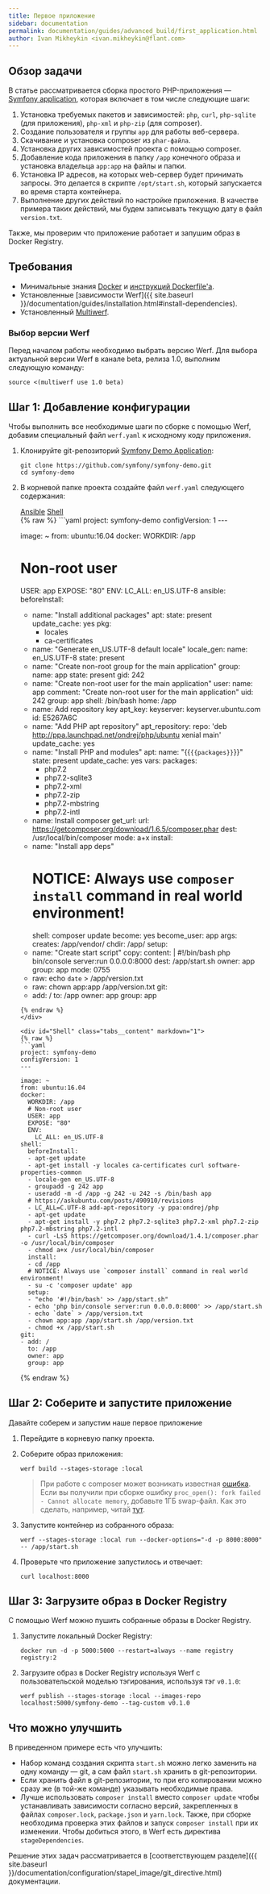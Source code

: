 ```yaml
---
title: Первое приложение
sidebar: documentation
permalink: documentation/guides/advanced_build/first_application.html
author: Ivan Mikheykin <ivan.mikheykin@flant.com>
---
```


## Обзор задачи

В статье рассматривается сборка простого PHP-приложения — [Symfony application](https://github.com/symfony/demo), которая включает в том числе следующие шаги:

1. Установка требуемых пакетов и зависимостей: `php`, `curl`, `php-sqlite` (для приложения),  `php-xml` и `php-zip` (для composer).
1. Создание пользователя и группы `app` для работы веб-сервера.
1. Скачивание и установка composer из `phar-файла`.
1. Установка других зависимостей проекта с помощью composer.
1. Добавление кода приложения в папку `/app` конечного образа и установка владельца `app:app` на файлы и папки.
1. Установка IP адресов, на которых web-сервер будет принимать запросы. Это делается в скрипте  `/opt/start.sh`, который запускается во время старта контейнера.
1. Выполнение других действий по настройке приложения. В качестве примера таких действий, мы будем записывать текущую дату в файл `version.txt`.

Также, мы проверим что приложение работает и запушим образ в Docker Registry.

## Требования

* Минимальные знания [Docker](https://www.docker.com/) и [инструкций Dockerfile'а](https://docs.docker.com/engine/reference/builder/).
* Установленные [зависимости Werf]({{ site.baseurl }}/documentation/guides/installation.html#install-dependencies).
* Установленный [Multiwerf](https://github.com/flant/multiwerf).

### Выбор версии Werf

Перед началом работы необходимо выбрать версию Werf. Для выбора актуальной версии Werf в канале beta, релиза 1.0, выполним следующую команду:

```shell
source <(multiwerf use 1.0 beta)
```

## Шаг 1: Добавление конфигурации

Чтобы выполнить все необходимые шаги по сборке с помощью Werf, добавим специальный файл `werf.yaml` к исходному коду приложения.

1. Клонируйте git-репозиторий [Symfony Demo Application](https://github.com/symfony/demo):

    ```shell
    git clone https://github.com/symfony/symfony-demo.git
    cd symfony-demo
    ```

2.  В корневой папке проекта создайте файл `werf.yaml` следующего содержания:

    <div class="tabs">
      <a href="javascript:void(0)" class="tabs__btn active" onclick="openTab(event, 'tabs__btn', 'tabs__content', 'Ansible')">Ansible</a>
      <a href="javascript:void(0)" class="tabs__btn" onclick="openTab(event, 'tabs__btn', 'tabs__content', 'Shell')">Shell</a>
    </div>

    <div id="Ansible" class="tabs__content active" markdown="1">
    {% raw %}
    ```yaml
    project: symfony-demo
    configVersion: 1
    ---

    image: ~
    from: ubuntu:16.04
    docker:
      WORKDIR: /app
      # Non-root user
      USER: app
      EXPOSE: "80"
      ENV:
        LC_ALL: en_US.UTF-8
    ansible:
      beforeInstall:
      - name: "Install additional packages"
        apt:
          state: present
          update_cache: yes
          pkg:
          - locales
          - ca-certificates
      - name: "Generate en_US.UTF-8 default locale"
        locale_gen:
          name: en_US.UTF-8
          state: present
      - name: "Create non-root group for the main application"
        group:
          name: app
          state: present
          gid: 242
      - name: "Create non-root user for the main application"
        user:
          name: app
          comment: "Create non-root user for the main application"
          uid: 242
          group: app
          shell: /bin/bash
          home: /app
      - name: Add repository key
        apt_key:
          keyserver: keyserver.ubuntu.com
          id: E5267A6C
      - name: "Add PHP apt repository"
        apt_repository:
          repo: 'deb http://ppa.launchpad.net/ondrej/php/ubuntu xenial main'
          update_cache: yes
      - name: "Install PHP and modules"
        apt:
          name: "{{`{{packages}}`}}"
          state: present
          update_cache: yes
        vars:
          packages:
          - php7.2
          - php7.2-sqlite3
          - php7.2-xml
          - php7.2-zip
          - php7.2-mbstring
          - php7.2-intl
      - name: Install composer
        get_url:
          url: https://getcomposer.org/download/1.6.5/composer.phar
          dest: /usr/local/bin/composer
          mode: a+x
      install:
      - name: "Install app deps"
        # NOTICE: Always use `composer install` command in real world environment!
        shell: composer update
        become: yes
        become_user: app
        args:
          creates: /app/vendor/
          chdir: /app/
      setup:
      - name: "Create start script"
        copy:
          content: |
            #!/bin/bash
            php bin/console server:run 0.0.0.0:8000
          dest: /app/start.sh
          owner: app
          group: app
          mode: 0755
      - raw: echo `date` > /app/version.txt
      - raw: chown app:app /app/version.txt
    git:
    - add: /
      to: /app
      owner: app
      group: app
    ```
    {% endraw %}
    </div>

    <div id="Shell" class="tabs__content" markdown="1">
    {% raw %}
    ```yaml
    project: symfony-demo
    configVersion: 1
    ---

    image: ~
    from: ubuntu:16.04
    docker:
      WORKDIR: /app
      # Non-root user
      USER: app
      EXPOSE: "80"
      ENV:
        LC_ALL: en_US.UTF-8
    shell:
      beforeInstall:
      - apt-get update
      - apt-get install -y locales ca-certificates curl software-properties-common
      - locale-gen en_US.UTF-8
      - groupadd -g 242 app
      - useradd -m -d /app -g 242 -u 242 -s /bin/bash app
      # https://askubuntu.com/posts/490910/revisions
      - LC_ALL=C.UTF-8 add-apt-repository -y ppa:ondrej/php
      - apt-get update
      - apt-get install -y php7.2 php7.2-sqlite3 php7.2-xml php7.2-zip php7.2-mbstring php7.2-intl
      - curl -LsS https://getcomposer.org/download/1.4.1/composer.phar -o /usr/local/bin/composer
      - chmod a+x /usr/local/bin/composer
      install:
      - cd /app
      # NOTICE: Always use `composer install` command in real world environment!
      - su -c 'composer update' app
      setup:
      - "echo '#!/bin/bash' >> /app/start.sh"
      - echo 'php bin/console server:run 0.0.0.0:8000' >> /app/start.sh
      - echo `date` > /app/version.txt
      - chown app:app /app/start.sh /app/version.txt
      - chmod +x /app/start.sh
    git:
    - add: /
      to: /app
      owner: app
      group: app
    ```
    {% endraw %}
    </div>

## Шаг 2: Соберите и запустите приложение

Давайте соберем и запустим наше первое приложение

1.  Перейдите в корневую папку проекта.

2.  Соберите образ приложения:

    ```shell
    werf build --stages-storage :local
    ```

    > При работе с composer может возникать известная [ошибка](https://github.com/composer/composer/issues/945). Если вы получили при сборке ошибку `proc_open(): fork failed - Cannot allocate memory`, добавьте 1ГБ swap-файл. Как это сделать, например, читай [тут](https://www.digitalocean.com/community/tutorials/how-to-add-swap-space-on-ubuntu-16-04).

3.  Запустите контейнер из собранного образа:

    ```shell
    werf --stages-storage :local run --docker-options="-d -p 8000:8000" -- /app/start.sh
    ```

4.  Проверьте что приложение запустилось и отвечает:

    ```shell
    curl localhost:8000
    ```

## Шаг 3: Загрузите образ в Docker Registry

С помощью Werf можно пушить собранные образы в Docker Registry.

1. Запустите локальный Docker Registry:

    ```shell
    docker run -d -p 5000:5000 --restart=always --name registry registry:2
    ```

2. Загрузите образ в Docker Registry используя Werf с пользовательской моделью тэгирования, используя тэг `v0.1.0`:

    ```shell
    werf publish --stages-storage :local --images-repo localhost:5000/symfony-demo --tag-custom v0.1.0
    ```

## Что можно улучшить

В приведенном примере есть что улучшить:
* Набор команд создания скрипта `start.sh` можно легко заменить на одну команду — git, а сам файл `start.sh` хранить в git-репозитории.
* Если хранить файл в git-репозитории, то при его копировании можно сразу же (в той-же команде) указывать необходимые права.
* Лучше использовать `composer install` вместо `composer update` чтобы устанавливать зависимости согласно версий, закрепленных в файлах `composer.lock`, `package.json` и `yarn.lock`. Также, при сборке необходима проверка этих файлов и запуск `composer install` при их изменении. Чтобы добиться этого, в Werf есть директива `stageDependencies`.

Решение этих задач рассматривается в [соответствующем разделе]({{ site.baseurl }}/documentation/configuration/stapel_image/git_directive.html) документации.
